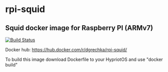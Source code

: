 # rpi-squid
## Squid docker image for Raspberry PI (ARMv7)

[![Build Status](http://armbuilder.grechka.family:8081/api/badges/dgrechka/rpi-squid/status.svg)](http://armbuilder.grechka.family:8081/dgrechka/rpi-squid)

Docker hub: https://hub.docker.com/r/dgrechka/rpi-squid/

To build this image download Dockerfile to your HypriotOS and use "docker build"
